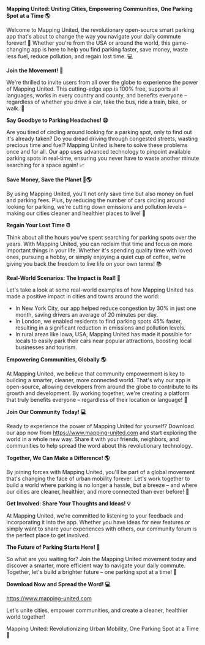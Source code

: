 **Mapping United: Uniting Cities, Empowering Communities, One Parking Spot at a Time 🌎**

Welcome to Mapping United, the revolutionary open-source smart parking app that's about to change the way you navigate your daily commute forever! 🚀 Whether you're from the USA or around the world, this game-changing app is here to help you find parking faster, save money, waste less fuel, reduce pollution, and regain lost time. 💻

**Join the Movement! 🌟**

We're thrilled to invite users from all over the globe to experience the power of Mapping United. This cutting-edge app is 100% free, supports all languages, works in every country and county, and benefits everyone – regardless of whether you drive a car, take the bus, ride a train, bike, or walk. 🌈

**Say Goodbye to Parking Headaches! 😩**

Are you tired of circling around looking for a parking spot, only to find out it's already taken? Do you dread driving through congested streets, wasting precious time and fuel? Mapping United is here to solve these problems once and for all. Our app uses advanced technology to pinpoint available parking spots in real-time, ensuring you never have to waste another minute searching for a space again! 📈

**Save Money, Save the Planet 💸🌎**

By using Mapping United, you'll not only save time but also money on fuel and parking fees. Plus, by reducing the number of cars circling around looking for parking, we're cutting down emissions and pollution levels – making our cities cleaner and healthier places to live! 🌟

**Regain Your Lost Time ⏰**

Think about all the hours you've spent searching for parking spots over the years. With Mapping United, you can reclaim that time and focus on more important things in your life. Whether it's spending quality time with loved ones, pursuing a hobby, or simply enjoying a quiet cup of coffee, we're giving you back the freedom to live life on your own terms! 📚

**Real-World Scenarios: The Impact is Real! 🌟**

Let's take a look at some real-world examples of how Mapping United has made a positive impact in cities and towns around the world:

* In New York City, our app helped reduce congestion by 30% in just one month, saving drivers an average of 20 minutes per day.
* In London, we enabled residents to find parking spots 45% faster, resulting in a significant reduction in emissions and pollution levels.
* In rural areas like Iowa, USA, Mapping United has made it possible for locals to easily park their cars near popular attractions, boosting local businesses and tourism.

**Empowering Communities, Globally 🌎**

At Mapping United, we believe that community empowerment is key to building a smarter, cleaner, more connected world. That's why our app is open-source, allowing developers from around the globe to contribute to its growth and development. By working together, we're creating a platform that truly benefits everyone – regardless of their location or language! 🌈

**Join Our Community Today! 💻**

Ready to experience the power of Mapping United for yourself? Download our app now from https://www.mapping-united.com and start exploring the world in a whole new way. Share it with your friends, neighbors, and communities to help spread the word about this revolutionary technology.

**Together, We Can Make a Difference! 🌎**

By joining forces with Mapping United, you'll be part of a global movement that's changing the face of urban mobility forever. Let's work together to build a world where parking is no longer a hassle, but a breeze – and where our cities are cleaner, healthier, and more connected than ever before! 🌟

**Get Involved: Share Your Thoughts and Ideas! 💡**

At Mapping United, we're committed to listening to your feedback and incorporating it into the app. Whether you have ideas for new features or simply want to share your experiences with others, our community forum is the perfect place to get involved.

**The Future of Parking Starts Here! 🚀**

So what are you waiting for? Join the Mapping United movement today and discover a smarter, more efficient way to navigate your daily commute. Together, let's build a brighter future – one parking spot at a time! 💪

**Download Now and Spread the Word! 💻**

https://www.mapping-united.com

Let's unite cities, empower communities, and create a cleaner, healthier world together!

 Mapping United: Revolutionizing Urban Mobility, One Parking Spot at a Time 🚀